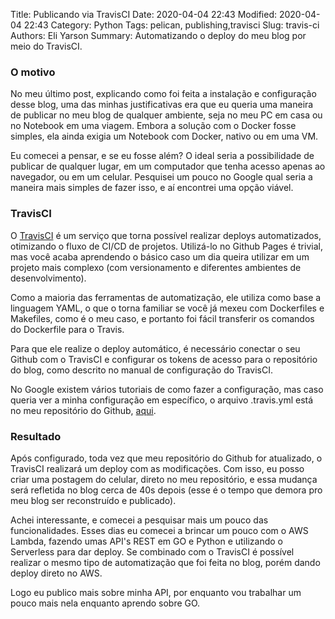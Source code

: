 Title: Publicando via TravisCI
Date: 2020-04-04 22:43
Modified: 2020-04-04 22:43
Category: Python
Tags: pelican, publishing,travisci
Slug: travis-ci
Authors: Eli Yarson
Summary: Automatizando o deploy do meu blog por meio do TravisCI.


### O motivo
No meu último post, explicando como foi feita a instalação e configuração desse blog, uma das minhas justificativas era que eu queria uma maneira de publicar no meu blog de qualquer ambiente, seja no meu PC em casa ou no Notebook em uma viagem.
Embora a solução com o Docker fosse simples, ela ainda exigia um Notebook com Docker, nativo ou em uma VM.  

Eu comecei a pensar, e se eu fosse além? O ideal seria a possibilidade de publicar de qualquer lugar, em um computador que tenha acesso apenas ao navegador, ou em um celular.
Pesquisei um pouco no Google qual seria a maneira mais simples de fazer isso, e aí encontrei uma opção viável.

### TravisCI

O [TravisCI](https://travis-ci.com/) é um serviço que torna possível realizar deploys automatizados, otimizando o fluxo de CI/CD de projetos. Utilizá-lo no Github Pages é trivial, mas você acaba aprendendo o básico caso um dia queira utilizar em um projeto mais complexo (com versionamento e diferentes ambientes de desenvolvimento).  

Como a maioria das ferramentas de automatização, ele utiliza como base a linguagem YAML, o que o torna familiar se você já mexeu com Dockerfiles e Makefiles, como é o meu caso, e portanto foi fácil transferir os comandos do Dockerfile para o Travis.  

Para que ele realize o deploy automático, é necessário conectar o seu Github com o TravisCI e configurar os tokens de acesso para o repositório do blog, como descrito no manual de configuração do TravisCI.  

No Google existem vários tutoriais de como fazer a configuração, mas caso queria ver a minha configuração em específico, o arquivo .travis.yml está no meu repositório do Github, [aqui](https://github.com/eliyarson/blog/blob/master/.travis.yml).

### Resultado

Após configurado, toda vez que meu repositório do Github for atualizado, o TravisCI realizará um deploy com as modificações. Com isso, eu posso criar uma postagem do celular, direto no meu repositório, e essa mudança será refletida no blog cerca de 40s depois (esse é o tempo que demora pro meu blog ser reconstruído e publicado).  

Achei interessante, e comecei a pesquisar mais um pouco das funcionalidades. Esses dias eu comecei a brincar um pouco com o AWS Lambda, fazendo umas API's REST em GO e Python e utilizando o Serverless para dar deploy. Se combinado com o TravisCI é possível realizar o mesmo tipo de automatização que foi feita no blog, porém dando deploy direto no AWS.  

Logo eu publico mais sobre minha API, por enquanto vou trabalhar um pouco mais nela enquanto aprendo sobre GO.



